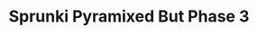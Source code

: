 ---
slug: sprunki-pyramixed-but-phase-3-1902
title: Sprunki Pyramixed But Phase 3
description: "Sprunki Pyramixed But Phase 3 is an exciting online game. Play for free directly in your browser!"
icon: /images/popular_mods/Sprunki Pyramixed But Phase 3.png
url: https://wowtbc.net/sprunkin/pyramixed-phase3/index.html
previewImage: /images/popular_mods/Sprunki Pyramixed But Phase 3.png
type: popular mods

# SEO配置
seo:
  title: "Sprunki Pyramixed But Phase 3 - Play Free Online Game | Fun Browser Games"
  description: "Sprunki Pyramixed But Phase 3 - Play this fun online game for free in your browser. No download required!"
  ogImage: "/images/popular_mods/Sprunki Pyramixed But Phase 3.png"
  keywords: "sprunki-pyramixed-but-phase-3-1902, online game, browser game, free game, popular mods game, play online"

videoUrls:
  - https://www.youtube.com/embed/example1
  - https://www.youtube.com/embed/example2

whyPlay:
  title: "Why Play Sprunki Pyramixed But Phase 3?"
  items:
    - "Immersive Gameplay: Sprunki Pyramixed But Phase 3 offers an engaging and immersive gaming experience that will keep you entertained for hours"
    - "Challenging Levels: Test your skills with increasingly difficult challenges and obstacles"
    - "Beautiful Graphics: Enjoy stunning visuals and smooth animations that bring the game world to life"
    - "Regular Updates: New content and features are added regularly to keep the game fresh and exciting"
    - "Free to Play: Experience all the fun without spending a penny"
    - "Community Features: Connect with other players, share strategies, and compete for high scores"
    - "Cross-Platform: Play on any device with a web browser, no downloads required"

features:
  title: "Key Features of Sprunki Pyramixed But Phase 3"
  image: "/images/popular_mods/Sprunki Pyramixed But Phase 3.png"
  items:
    - "Intuitive Controls: Easy to learn controls make Sprunki Pyramixed But Phase 3 accessible for players of all skill levels"
    - "Multiple Game Modes: Enjoy various gameplay options that provide different challenges and experiences"
    - "Character Customization: Personalize your gaming experience with unique characters and items"
    - "Achievement System: Complete special tasks to earn rewards and recognition"
    - "Leaderboards: Compete with players worldwide and see who can achieve the highest scores"

characteristics:
  title: "Game Characteristics"
  image: "/images/popular_mods/Sprunki Pyramixed But Phase 3.png"
  items:
    - "Genre: Popular mods game with elements of strategy and skill"
    - "Difficulty: Suitable for both casual gamers and those seeking a challenge"
    - "Play Time: Quick sessions or extended gameplay, depending on your preference"
    - "Art Style: Vibrant and engaging visuals that enhance the gaming experience"
    - "Sound Design: Immersive audio that complements the gameplay perfectly"

info: "Sprunki Pyramixed But Phase 3 is an exciting online game that offers players a unique and engaging gaming experience. With its intuitive controls, stunning visuals, and challenging gameplay, Sprunki Pyramixed But Phase 3 provides hours of entertainment for players of all ages and skill levels. Whether you're looking for a quick gaming session during a break or an extended play session, Sprunki Pyramixed But Phase 3 delivers an immersive experience that will keep you coming back for more. The game features multiple levels of increasing difficulty, ensuring that players are constantly challenged as they progress. With regular updates adding new content and features, Sprunki Pyramixed But Phase 3 remains fresh and exciting, providing endless entertainment options for its growing community of players."

howToPlayIntro: "Welcome to Sprunki Pyramixed But Phase 3! This guide will walk you through the basics and help you master the game. Whether you're a beginner or looking to improve your skills, these tips and instructions will enhance your gaming experience."

howToPlaySteps:
  - title: "Getting Started"
    description: "Begin your Sprunki Pyramixed But Phase 3 adventure by familiarizing yourself with the controls. Use your keyboard or mouse to navigate through the game interface. The tutorial will guide you through the basic mechanics and help you understand the objectives."
  - title: "Understanding the Objectives"
    description: "In Sprunki Pyramixed But Phase 3, your main goal is to progress through levels by completing specific objectives. Each level presents unique challenges that require different strategies and approaches."
  - title: "Mastering the Controls"
    description: "Practice using the controls to improve your precision and reaction time. Sprunki Pyramixed But Phase 3 requires quick reflexes and strategic thinking to overcome obstacles and defeat opponents."
  - title: "Utilizing Power-ups"
    description: "Collect power-ups throughout the game to enhance your abilities and overcome difficult challenges. Each power-up offers unique advantages that can be crucial for success."
  - title: "Developing Strategies"
    description: "As you progress in Sprunki Pyramixed But Phase 3, develop effective strategies for different scenarios. Analyze patterns, anticipate challenges, and adapt your approach to maximize your performance."

faq:
  title: "Frequently Asked Questions about Sprunki Pyramixed But Phase 3"
  items:
    - question: "Is Sprunki Pyramixed But Phase 3 free to play?"
      answer: "Yes, Sprunki Pyramixed But Phase 3 is completely free to play directly in your web browser. No downloads or purchases are required to enjoy the full game experience."
    - question: "Can I play Sprunki Pyramixed But Phase 3 on mobile devices?"
      answer: "Yes, Sprunki Pyramixed But Phase 3 is optimized for both desktop and mobile play. You can enjoy the game on any device with a web browser and internet connection."
    - question: "Are there any in-game purchases?"
      answer: "While Sprunki Pyramixed But Phase 3 is free to play, there may be optional in-game purchases available for cosmetic items or additional features that don't affect core gameplay."
    - question: "How often is Sprunki Pyramixed But Phase 3 updated?"
      answer: "The developers regularly update Sprunki Pyramixed But Phase 3 with new content, features, and improvements based on player feedback and game performance."
    - question: "Can I play Sprunki Pyramixed But Phase 3 offline?"
      answer: "Currently, Sprunki Pyramixed But Phase 3 requires an internet connection to play as it's a browser-based online game."
    - question: "Is Sprunki Pyramixed But Phase 3 suitable for children?"
      answer: "Yes, Sprunki Pyramixed But Phase 3 is designed to be family-friendly and suitable for players of all ages."
    - question: "How do I report bugs or issues?"
      answer: "If you encounter any problems while playing Sprunki Pyramixed But Phase 3, you can report them through the game's support page or contact the developers directly through their website."
    - question: "Still Have Questions?"
      answer: "If you have additional questions about Sprunki Pyramixed But Phase 3 that aren't covered in this FAQ, please visit our support center or contact our customer service team for assistance."
---
